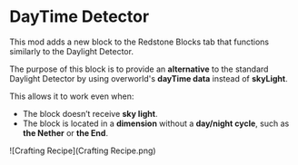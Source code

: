 # DayTime Detector

This mod adds a new block to the Redstone Blocks tab that functions similarly to the Daylight Detector.

The purpose of this block is to provide an **alternative** to the standard Daylight Detector by using overworld's **dayTime data** instead of **skyLight**.

This allows it to work even when:

- The block doesn’t receive **sky light**.
- The block is located in a **dimension** without a **day/night cycle**, such as **the Nether** or **the End**.

![Crafting Recipe](Crafting Recipe.png)
